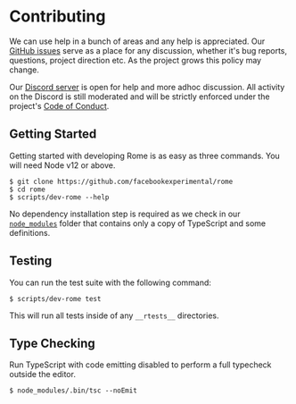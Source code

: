 # Contributing

We can use help in a bunch of areas and any help is appreciated. Our [GitHub issues](https://github.com/romejs/rome/issues) serve as a place for any discussion, whether it's bug reports, questions, project direction etc. As the project grows this policy may change.

Our [Discord server](https://discord.gg/9WxHa5d) is open for help and more adhoc discussion. All activity on the Discord is still moderated and will be strictly enforced under the project's [Code of Conduct](.github/CODE_OF_CONDUCT.md).

## Getting Started

Getting started with developing Rome is as easy as three commands. You will need Node v12 or above.

```
$ git clone https://github.com/facebookexperimental/rome
$ cd rome
$ scripts/dev-rome --help
```

No dependency installation step is required as we check in our [`node_modules`](node_modules) folder that contains only a copy of TypeScript and some definitions.

## Testing

You can run the test suite with the following command:

```
$ scripts/dev-rome test
```

This will run all tests inside of any `__rtests__` directories.

## Type Checking

Run TypeScript with code emitting disabled to perform a full typecheck outside the editor.

```
$ node_modules/.bin/tsc --noEmit
```

